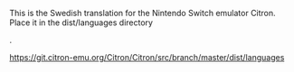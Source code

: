 This is the Swedish translation for the Nintendo Switch emulator Citron.
Place it in the dist/languages directory

.

https://git.citron-emu.org/Citron/Citron/src/branch/master/dist/languages
